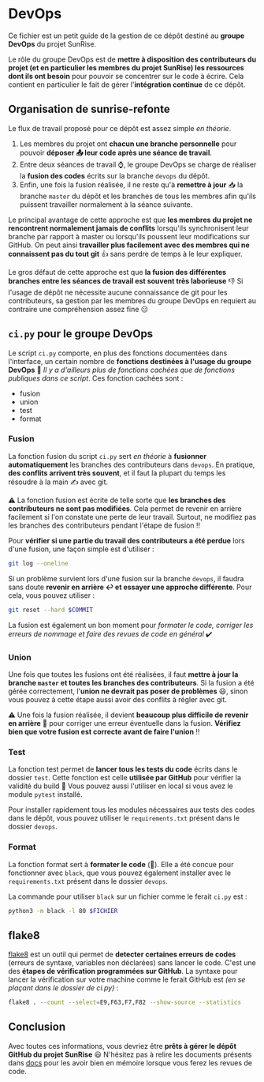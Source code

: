 # DevOps

Ce fichier est un petit guide de la gestion de ce dépôt destiné au __groupe DevOps__ du projet SunRise.

Le rôle du groupe DevOps est de __mettre à disposition des contributeurs du projet (et en particulier les membres du projet SunRise) les ressources dont ils ont besoin__ pour pouvoir se concentrer sur le code à écrire. Cela contient en particulier le fait de gérer l'__intégration continue__ de ce dépôt.

## Organisation de sunrise-refonte

Le flux de travail proposé pour ce dépôt est assez simple _en théorie_.
1. Les membres du projet ont __chacun une branche personnelle__ pour pouvoir __déposer :outbox_tray: leur code après une séance de travail__.
2. Entre deux séances de travail :watch:, le groupe DevOps se charge de réaliser la __fusion des codes__ écrits sur la branche `devops` du dépôt.
3. Enfin, une fois la fusion réalisée, il ne reste qu'à __remettre à jour__ :inbox_tray: la branche `master` du dépôt et les branches de tous les membres afin qu'ils puissent travailler normalement à la séance suivante.

Le principal avantage de cette approche est que __les membres du projet ne rencontrent normalement jamais de conflits__ lorsqu'ils synchronisent leur branche par rapport à master ou lorsqu'ils poussent leur modifications sur GitHub. On peut ainsi __travailler plus facilement avec des membres qui ne connaissent pas du tout git__ :+1: sans perdre de temps à le leur expliquer.

Le gros défaut de cette approche est que __la fusion des différentes branches entre les séances de travail est souvent très laborieuse__ :-1: Si l'usage de dépôt ne nécessite aucune connaissance de git pour les contributeurs, sa gestion par les membres du groupe DevOps en requiert au contraire une compréhension assez fine :expressionless:

## `ci.py` pour le groupe DevOps

Le script `ci.py` comporte, en plus des fonctions documentées dans l'interface, un certain nombre de __fonctions destinées à l'usage du groupe DevOps__ :toolbox: _Il y a d'ailleurs plus de fonctions cachées que de fonctions publiques dans ce script_. Ces fonction cachées sont :
- fusion
- union
- test
- format

### Fusion

La fonction fusion du script `ci.py` sert _en théorie_ à __fusionner automatiquement__ les branches des contributeurs dans `devops`. En pratique, __des conflits arrivent très souvent__, et il faut la plupart du temps les résoudre à la main :writing_hand: avec git.

:warning: La fonction fusion est écrite de telle sorte que __les branches des contributeurs ne sont pas modifiées__. Cela permet de revenir en arrière facilement si l'on constate une perte de leur travail. Surtout, ne modifiez pas les branches des contributeurs pendant l'étape de fusion :bangbang:

Pour __vérifier si une partie du travail des contributeurs a été perdue__ lors d'une fusion, une façon simple est d'utiliser :
```bash
git log --oneline
```

Si un problème survient lors d'une fusion sur la branche `devops`, il faudra sans doute __revenir en arrière :leftwards_arrow_with_hook: et essayer une approche différente__. Pour cela, vous pouvez utiliser :
```bash
git reset --hard $COMMIT
```

La fusion est également un bon moment pour _formater le code, corriger les erreurs de nommage et faire des revues de code en général_ :heavy_check_mark:

### Union

Une fois que toutes les fusions ont été réalisées, il faut __mettre à jour la branche `master` et toutes les branches des contributeurs__. Si la fusion a été gérée correctement, l'__union ne devrait pas poser de problèmes__ :smiley:, sinon vous pouvez à cette étape aussi avoir des conflits à régler avec git.

:warning: Une fois la fusion réalisée, il devient __beaucoup plus difficile de revenir en arrière__ :facepalm: pour corriger une erreur éventuelle dans la fusion. __Vérifiez bien que votre fusion est correcte avant de faire l'union__ :bangbang:

### Test

La fonction test permet de __lancer tous les tests du code__ écrits dans le dossier `test`. Cette fonction est celle __utilisée par GitHub__ pour vérifier la validité du build :crossed_fingers: Vous pouvez aussi l'utiliser en local si vous avez le module `pytest` installé.

Pour installer rapidement tous les modules nécessaires aux tests des codes dans le dépôt, vous pouvez utiliser le `requirements.txt` présent dans le dossier `devops`.

### Format

La fonction format sert à __formater le code__ (:thinking:). Elle a été concue pour fonctionner avec `black`, que vous pouvez également installer avec le `requirements.txt` présent dans le dossier `devops`.

La commande pour utiliser `black` sur un fichier comme le ferait `ci.py` est :
```bash
python3 -m black -l 80 $FICHIER
```

## flake8

[flake8](https://github.com/pycqa/flake8) est un outil qui permet de __detecter certaines erreurs de codes__ (erreurs de syntaxe, variables non déclarées) sans lancer le code. C'est une des __étapes de vérification programmées sur GitHub__. La syntaxe pour lancer la vérification sur votre machine comme le ferait GitHub est _(en se plaçant dans le dossier de ci.py)_ :

```sh
flake8 . --count --select=E9,F63,F7,F82 --show-source --statistics
```

## Conclusion

Avec toutes ces informations, vous devriez être __prêts à gérer le dépôt GitHub du projet SunRise__ :smiley: N'hésitez pas à relire les documents présents dans [docs](https://github.com/18tbr/sunrise-refonte/tree/tbr/docs) pour les avoir bien en mémoire lorsque vous ferez les revues de code.
